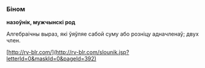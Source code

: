### Біном
**назоўнік, мужчынскі род**

Алгебраічны выраз, які ўяўляе сабой суму або розніцу адначленаў; двух член.

<a rel="author">[http://rv-blr.com/](http://rv-blr.com/slounik.jsp?letterId=0&maskId=0&pageId=392)</a>
